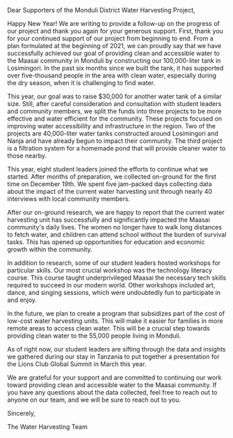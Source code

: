 Dear Supporters of the Monduli District Water Harvesting Project,

Happy New Year! We are writing to provide a follow-up on the progress of our project and thank you again for your generous support. First, thank you for your continued support of our project from beginning to end. From a plan formulated at the beginning of 2021, we can proudly say that we have successfully achieved our goal of providing clean and accessible water to the Maasai community in Monduli by constructing our 100,000-liter tank in Losimingori. In the past six months since we built the tank, it has supported over five-thousand people in the area with clean water, especially during the dry season, when it is challenging to find water.

This year, our goal was to raise $30,000 for another water tank of a similar size. Still, after careful consideration and consultation with student leaders and community members, we split the funds into three projects to be more effective and water efficient for the community. These projects focused on improving water accessibility and infrastructure in the region. Two of the projects are 40,000-liter water tanks constructed around Losimingori and Nanja and have already begun to impact their community. The third project is a filtration system for a homemade pond that will provide cleaner water to those nearby.

This year, eight student leaders joined the efforts to continue what we started. After months of preparation, we collected on-ground for the first time on December 19th. We spent five jam-packed days collecting data about the impact of the current water harvesting unit through nearly 40 interviews with local community members. 

After our on-ground research, we are happy to report that the current water harvesting unit has successfully and significantly impacted the Maasai community's daily lives. The women no longer have to walk long distances to fetch water, and children can attend school without the burden of survival tasks. This has opened up opportunities for education and economic growth within the community.

In addition to research, some of our student leaders hosted workshops for particular skills. Our most crucial workshop was the technology literacy course. This course taught underprivileged Maasai the necessary tech skills required to succeed in our modern world. Other workshops included art, dance, and singing sessions, which were undoubtedly fun to participate in and enjoy. 

In the future, we plan to create a program that subsidizes part of the cost of low-cost water harvesting units. This will make it easier for families in more remote areas to access clean water. This will be a crucial step towards providing clean water to the 55,000 people living in Monduli.

As of right now, our student leaders are sifting through the data and insights we gathered during our stay in Tanzania to put together a presentation for the Lions Club Global Summit in March this year.

We are grateful for your support and are committed to continuing our work toward providing clean and accessible water to the Maasai community. If you have any questions about the data collected, feel free to reach out to anyone on our team, and we will be sure to reach out to you.

Sincerely,

The Water Harvesting Team
